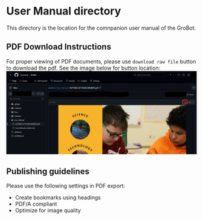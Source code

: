 # User Manual directory
This directory is the location for the comnpanion user manual of the GroBot.

## PDF Download Instructions
For proper viewing of PDF documents, please use `download raw file` button to download the pdf. See the image below for button location:
![Screenshot of download raw file button](/00_repo_resource/images/grobot_pdf_download_raw.png)

## Publishing guidelines
Please use the following settings in PDF export:
- Create bookmarks using headings
- PDF/A compliant
- Optimize for image quality